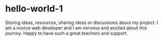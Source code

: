 # hello-world-1
Storing ideas, resources, sharing ideas or discussions about my project.
I am a novice web developer and I am nervous and excited about this journey.
Happy to have such a great teachers and support.
